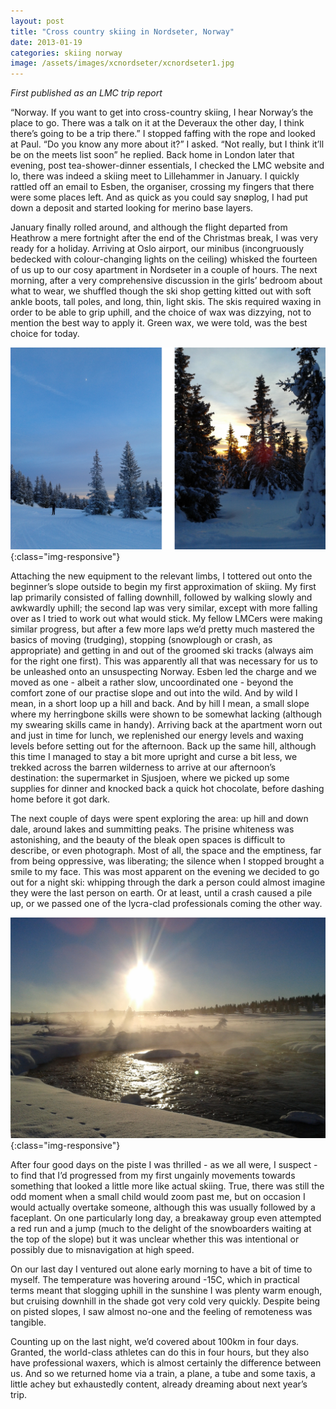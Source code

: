 ```yaml
---
layout: post
title: "Cross country skiing in Nordseter, Norway"
date: 2013-01-19
categories: skiing norway
image: /assets/images/xcnordseter/xcnordseter1.jpg
---
```


*First published as an LMC trip report*

“Norway. If you want to get into cross-country skiing, I hear Norway’s the place to go. There was a talk on it at the Deveraux the other day, I think there’s going to be a trip there.” I stopped faffing with the rope and looked at Paul. “Do you know any more about it?” I asked. “Not really, but I think it’ll be on the meets list soon” he replied. Back home in London later that evening, post tea-shower-dinner essentials, I checked the LMC website and lo, there was indeed a skiing meet to Lillehammer in January. I quickly rattled off an email to Esben, the organiser, crossing my fingers that there were some places left. And as quick as you could say snøplog, I had put down a deposit and started looking for merino base layers.

January finally rolled around, and although the flight departed from Heathrow a mere fortnight after the end of the Christmas break, I was very ready for a holiday. Arriving at Oslo airport, our minibus (incongruously bedecked with colour-changing lights on the ceiling) whisked the fourteen of us up to our cosy apartment in Nordseter in a couple of hours. The next morning, after a very comprehensive discussion in the girls’ bedroom about what to wear, we shuffled though the ski shop getting kitted out with soft ankle boots, tall poles, and long, thin, light skis. The skis required waxing in order to be able to grip uphill, and the choice of wax was dizzying, not to mention the best way to apply it. Green wax, we were told, was the best choice for today.

![Nordseter](/assets/images/xcnordseter/xcnordseter3.jpg){:class="img-responsive"}

Attaching the new equipment to the relevant limbs, I tottered out onto the beginner’s slope outside to begin my first approximation of skiing. My first lap primarily consisted of falling downhill, followed by walking slowly and awkwardly uphill; the second lap was very similar, except with more falling over as I tried to work out what would stick. My fellow LMCers were making similar progress, but after a few more laps we’d pretty much mastered the basics of moving (trudging), stopping (snowplough or crash, as appropriate) and getting in and out of the groomed ski tracks (always aim for the right one first). This was apparently all that was necessary for us to be unleashed onto an unsuspecting Norway. Esben led the charge and we moved as one - albeit a rather slow, uncoordinated one - beyond the comfort zone of our practise slope and out into the wild. And by wild I mean, in a short loop up a hill and back. And by hill I mean, a small slope where my herringbone skills were shown to be somewhat lacking (although my swearing skills came in handy).
Arriving back at the apartment worn out and just in time for lunch, we replenished our energy levels and waxing levels before setting out for the afternoon. Back up the same hill, although this time I managed to stay a bit more upright and curse a bit less, we trekked across the barren wilderness to arrive at our afternoon’s destination: the supermarket in Sjusjoen, where we picked up some supplies for dinner and knocked back a quick hot chocolate, before dashing home before it got dark.

The next couple of days were spent exploring the area: up hill and down dale, around lakes and summitting peaks. The prisine whiteness was astonishing, and the beauty of the bleak open spaces is difficult to describe, or even photograph. Most of all, the space and the emptiness, far from being oppressive, was liberating; the silence when I stopped brought a smile to my face. This was most apparent on the evening we decided to go out for a night ski: whipping through the dark a person could almost imagine they were the last person on earth. Or at least, until a crash caused a pile up, or we passed one of the lycra-clad professionals coming the other way.

![Nordseter](/assets/images/xcnordseter/xcnordseter2.jpg){:class="img-responsive"}

After four good days on the piste I was thrilled - as we all were, I suspect - to find that I’d progressed from my first ungainly movements towards something that looked a little more like actual skiing. True, there was still the odd moment when a small child would zoom past me, but on occasion I would actually overtake someone, although this was usually followed by a faceplant. On one particularly long day, a breakaway group even attempted a red run and a jump (much to the delight of the snowboarders waiting at the top of the slope) but it was unclear whether this was intentional or possibly due to misnavigation at high speed.

On our last day I ventured out alone early morning to have a bit of time to myself. The temperature was hovering around -15C, which in practical terms meant that slogging uphill in the sunshine I was plenty warm enough, but cruising downhill in the shade got very cold very quickly. Despite being on pisted slopes, I saw almost no-one and the feeling of remoteness was tangible.

Counting up on the last night, we’d covered about 100km in four days. Granted, the world-class athletes can do this in four hours, but they also have professional waxers, which is almost certainly the difference between us. And so we returned home via a train, a plane, a tube and some taxis, a little achey but exhaustedly content, already dreaming about next year’s trip.
